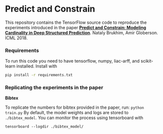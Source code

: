 # Predict and Constrain

This repository contains the TensorFlow source code to reproduce the experiments introduced in the paper __[Predict and Constrain: Modeling Cardinality in Deep Structured Prediction](http://proceedings.mlr.press/v80/brukhim18a/brukhim18a.pdf)__. Nataly Brukhim, Amir Globerson. ICML 2018.



### Requirements
To run this code you need to have tensorflow, numpy, liac-arff, and scikit-learn installed.
Install with 
```bash
pip install -r requirements.txt
```

### Replicating the experiments in the paper
__Bibtex__

To replicate the numbers for bibtex provided in the paper, run:
```python train.py```
By default, the model weights and logs are stored to `./bibtex_model`.
You can monitor the process using tensorboard with

`tensorboard --logdir ./bibtex_model/`

